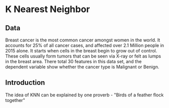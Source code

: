 # K Nearest Neighbor
## Data
Breast cancer is the most common cancer amongst women in the world. It accounts for 25% of all cancer cases, and affected over 2.1 Million people in 2015 alone. It starts when cells in the breast begin to grow out of control. These cells usually form tumors that can be seen via X-ray or felt as lumps in the breast area.
There total 30 features in this data set, and the dependent variable show whether the cancer type is Malignant or Benign.
## Introduction
The idea of KNN can be explained by one proverb - "Birds of a feather flock together"
